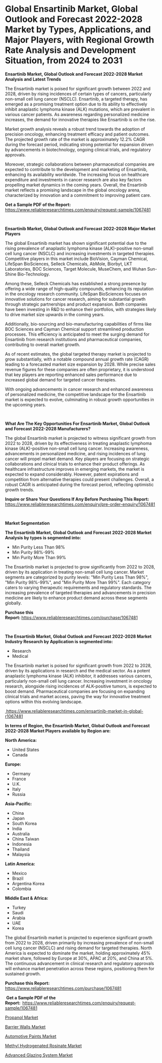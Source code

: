 <p><h1>Global Ensartinib Market, Global Outlook and Forecast 2022-2028 Market by Types, Applications, and Major Players, with Regional Growth Rate Analysis and Development Situation, from 2024 to 2031</h1></p><p><strong>Ensartinib Market, Global Outlook and Forecast 2022-2028 Market Analysis and Latest Trends</strong></p>
<p><p>The Ensartinib market is poised for significant growth between 2022 and 2028, driven by rising incidences of certain types of cancers, particularly non-small cell lung cancer (NSCLC). Ensartinib, a targeted therapy, has emerged as a promising treatment option due to its ability to effectively inhibit anaplastic lymphoma kinase (ALK) mutations, which are prevalent in various cancer patients. As awareness regarding personalized medicine increases, the demand for innovative therapies like Ensartinib is on the rise.</p><p>Market growth analysis reveals a robust trend towards the adoption of precision oncology, enhancing treatment efficacy and patient outcomes. The projected growth rate of the market is approximately 12.2% CAGR during the forecast period, indicating strong potential for expansion driven by advancements in biotechnology, ongoing clinical trials, and regulatory approvals. </p><p>Moreover, strategic collaborations between pharmaceutical companies are expected to contribute to the development and marketing of Ensartinib, enhancing its availability worldwide. The increasing focus on healthcare expenditure and investments in cancer research are also key factors propelling market dynamics in the coming years. Overall, the Ensartinib market reflects a promising landscape in the global oncology arena, characterized by innovation and a commitment to improving patient care.</p></p>
<p><strong>Get a Sample PDF of the Report:&nbsp;</strong> <a href="https://www.reliableresearchtimes.com/enquiry/request-sample/1067481">https://www.reliableresearchtimes.com/enquiry/request-sample/1067481</a></p>
<p>&nbsp;</p>
<p><strong>Ensartinib Market, Global Outlook and Forecast 2022-2028 Major Market Players</strong></p>
<p><p>The global Ensartinib market has shown significant potential due to the rising prevalence of anaplastic lymphoma kinase (ALK)-positive non-small cell lung cancer (NSCLC) and increasing investments in targeted therapies. Competitive players in this market include BioVision, Cayman Chemical, LifeSpan BioSciences, Selleck Chemicals, AbMole, Biorbyt, LKT Laboratories, BOC Sciences, Target Molecule, MuseChem, and Wuhan Sun-Shine Bio-Technology.</p><p>Among these, Selleck Chemicals has established a strong presence by offering a wide range of high-quality compounds, enhancing its reputation in the oncology research community. LifeSpan BioSciences focuses on innovative solutions for cancer research, aiming for substantial growth through strategic partnerships and product expansion. Both companies have been investing in R&D to enhance their portfolios, with strategies likely to drive market size upwards in the coming years.</p><p>Additionally, bio-sourcing and bio-manufacturing capabilities of firms like BOC Sciences and Cayman Chemical support streamlined production processes. This efficiency is anticipated to meet the surging demand for Ensartinib from research institutions and pharmaceutical companies, contributing to overall market growth.</p><p>As of recent estimates, the global targeted therapy market is projected to grow substantially, with a notable compound annual growth rate (CAGR) leading to a forecasted market size expansion by 2028. While precise sales revenue figures for these companies are often proprietary, it is understood that key players are reporting enhanced sales performance due to increased global demand for targeted cancer therapies.</p><p>With ongoing advancements in cancer research and enhanced awareness of personalized medicine, the competitive landscape for the Ensartinib market is expected to evolve, culminating in robust growth opportunities in the upcoming years.</p></p>
<p>&nbsp;</p>
<p><strong>What Are The Key Opportunities For Ensartinib Market, Global Outlook and Forecast 2022-2028 Manufacturers?</strong></p>
<p><p>The global Ensartinib market is projected to witness significant growth from 2022 to 2028, driven by its effectiveness in treating anaplastic lymphoma kinase (ALK)-positive non-small cell lung cancer. Increasing awareness, advancements in personalized medicine, and rising incidences of lung cancer will propel market demand. Key players are focusing on strategic collaborations and clinical trials to enhance their product offerings. As healthcare infrastructure improves in emerging markets, the market is expected to expand considerably. However, patent expirations and competition from alternative therapies could present challenges. Overall, a robust CAGR is anticipated during the forecast period, reflecting optimistic growth trends.</p></p>
<p><strong>Inquire or Share Your Questions If Any Before Purchasing This Report:</strong> <a href="https://www.reliableresearchtimes.com/enquiry/pre-order-enquiry/1067481">https://www.reliableresearchtimes.com/enquiry/pre-order-enquiry/1067481</a></p>
<p>&nbsp;</p>
<p><strong>Market Segmentation</strong></p>
<p><strong>The Ensartinib Market, Global Outlook and Forecast 2022-2028 Market Analysis by types is segmented into:</strong></p>
<p><ul><li>Min Purity Less Than 98%</li><li>Min Purity 98%-99%</li><li>Min Purity More Than 99%</li></ul></p>
<p><p>The Ensartinib market is projected to grow significantly from 2022 to 2028, driven by its application in treating non-small cell lung cancer. Market segments are categorized by purity levels: "Min Purity Less Than 98%", "Min Purity 98%-99%", and "Min Purity More Than 99%". Each category caters to varying therapeutic requirements and regulatory standards. The increasing prevalence of targeted therapies and advancements in precision medicine are likely to enhance product demand across these segments globally.</p></p>
<p><strong>Purchase this Report:&nbsp;</strong><a href="https://www.reliableresearchtimes.com/purchase/1067481">https://www.reliableresearchtimes.com/purchase/1067481</a></p>
<p>&nbsp;</p>
<p><strong>The Ensartinib Market, Global Outlook and Forecast 2022-2028 Market Industry Research by Application is segmented into:</strong></p>
<p><ul><li>Research</li><li>Medical</li></ul></p>
<p><p>The Ensartinib market is poised for significant growth from 2022 to 2028, driven by its applications in research and the medical sector. As a potent anaplastic lymphoma kinase (ALK) inhibitor, it addresses various cancers, particularly non-small cell lung cancer. Increasing investment in oncology research, alongside rising incidences of ALK-positive tumors, is expected to boost demand. Pharmaceutical companies are focusing on expanding clinical trials and market access, paving the way for innovative treatment options within this evolving landscape.</p></p>
<p><a href="https://www.reliableresearchtimes.com/ensartinib-market-in-global-r1067481">&nbsp;https://www.reliableresearchtimes.com/ensartinib-market-in-global-r1067481</a></p>
<p><strong>In terms of Region, the Ensartinib Market, Global Outlook and Forecast 2022-2028 Market Players available by Region are:</strong></p>
<p>
    <p> <strong> North America: </strong>
        <ul>
            <li>United States</li>
            <li>Canada</li>
        </ul>
        </p> 
    <p> <strong> Europe: </strong>
        <ul>
            <li>Germany</li>
            <li>France</li>
            <li>U.K.</li>
            <li>Italy</li>
            <li>Russia</li>
        </ul>
        </p> 
    <p> <strong> Asia-Pacific: </strong>
        <ul>
            <li>China</li>
            <li>Japan</li>
            <li>South Korea</li>
            <li>India</li>
            <li>Australia</li>
            <li>China Taiwan</li>
            <li>Indonesia</li>
            <li>Thailand</li>
            <li>Malaysia</li>
        </ul>
        </p> 
    <p> <strong> Latin America: </strong>
        <ul>
            <li>Mexico</li>
            <li>Brazil</li>
            <li>Argentina Korea</li>
            <li>Colombia</li>
        </ul>
        </p> 
    <p> <strong> Middle East & Africa: </strong>
        <ul>
            <li>Turkey</li>
            <li>Saudi</li>
            <li>Arabia</li>
            <li>UAE</li>
            <li>Korea</li>
        </ul>
    </p>
    </p>
<p><p>The global Ensartinib market is projected to experience significant growth from 2022 to 2028, driven primarily by increasing prevalence of non-small cell lung cancer (NSCLC) and rising demand for targeted therapies. North America is expected to dominate the market, holding approximately 45% market share, followed by Europe at 30%, APAC at 20%, and China at 5%. The continuous advancement in clinical research and regulatory approvals will enhance market penetration across these regions, positioning them for sustained growth.</p></p>
<p><strong>Purchase this Report: </strong><a href="https://www.reliableresearchtimes.com/purchase/1067481">https://www.reliableresearchtimes.com/purchase/1067481</a></p>
<p>&nbsp;<strong>Get a Sample PDF of the Report:&nbsp;&nbsp;</strong><a href="https://www.reliableresearchtimes.com/enquiry/request-sample/1067481">https://www.reliableresearchtimes.com/enquiry/request-sample/1067481</a></p>
<p><strong></strong></p>
<p><p><a href="https://issuu.com/reportprime-2/docs/propanol-market-size-2030.pptx_26551b5678872a">Propanol Market</a></p><p><a href="https://www.linkedin.com/pulse/barrier-walls-market-global-trends-forecast-2024-2031-globalytics-d1jle?trackingId=yV%2FLcmnaR5SOMe4HI1e7gA%3D%3D">Barrier Walls Market</a></p><p><a href="https://issuu.com/reportprime-2/docs/automotive-paints-market-size-2030._aa059d542abb0e">Automotive Paints Market</a></p><p><a href="https://www.linkedin.com/pulse/methyl-hydrogenated-rosinate-market-analysis-report-global-eft3f?trackingId=tOaKHN%2BIS6Gf97ar1UzjsA%3D%3D">Methyl Hydrogenated Rosinate Market</a></p><p><a href="https://medium.com/@minervawunsch/the-advanced-glazing-system-market-industry-provides-a-comprehensive-and-current-analysis-of-the-b1b42d91671b?postPublishedType=initial">Advanced Glazing System Market</a></p></p>